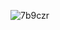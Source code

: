 ![7b9czr](https://github.com/user-attachments/assets/71b361e9-ffaa-46b6-86ec-9e4d649f2f83)
<!---
lnunnkin/lnunnkin is a ✨ special ✨ repository because its `README.md` (this file) appears on your GitHub profile.
You can click the Preview link to take a look at your changes.
--->


